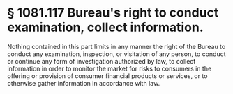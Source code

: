 # § 1081.117   Bureau's right to conduct examination, collect information.

Nothing contained in this part limits in any manner the right of the Bureau to conduct any examination, inspection, or visitation of any person, to conduct or continue any form of investigation authorized by law, to collect information in order to monitor the market for risks to consumers in the offering or provision of consumer financial products or services, or to otherwise gather information in accordance with law.




